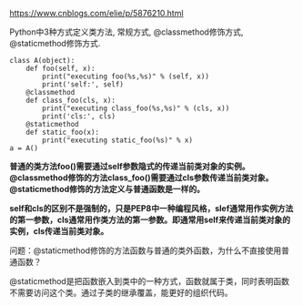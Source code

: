 https://www.cnblogs.com/elie/p/5876210.html

Python中3种方式定义类方法, 常规方式, @classmethod修饰方式, @staticmethod修饰方式.
```
class A(object):
    def foo(self, x):
        print("executing foo(%s,%s)" % (self, x))
        print('self:', self)
    @classmethod
    def class_foo(cls, x):
        print("executing class_foo(%s,%s)" % (cls, x))
        print('cls:', cls)
    @staticmethod
    def static_foo(x):
        print("executing static_foo(%s)" % x)    
a = A()
```

**普通的类方法foo()需要通过self参数隐式的传递当前类对象的实例。 @classmethod修饰的方法class_foo()需要通过cls参数传递当前类对象。@staticmethod修饰的方法定义与普通函数是一样的。** 

**self和cls的区别不是强制的，只是PEP8中一种编程风格，slef通常用作实例方法的第一参数，cls通常用作类方法的第一参数。即通常用self来传递当前类对象的实例，cls传递当前类对象。** 

问题：@staticmethod修饰的方法函数与普通的类外函数，为什么不直接使用普通函数？

@staticmethod是把函数嵌入到类中的一种方式，函数就属于类，同时表明函数不需要访问这个类。通过子类的继承覆盖，能更好的组织代码。
